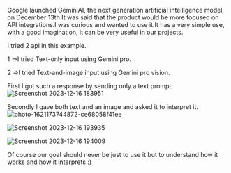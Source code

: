 Google launched GeminiAI, the next generation artificial intelligence model, on December 13th.It was said that the product would be more focused on API integrations.I was curious and wanted to use it.It has a very simple use, with a good imagination, it can be very useful in our projects.

I tried 2 api in this example.

1 =>I tried Text-only input using Gemini pro.

2 =>I tried Text-and-image input using Gemini pro vision.


First I got such a response by sending only a text prompt.
![Screenshot 2023-12-16 183951](https://github.com/omererkenn/GeminiAI/assets/42861290/cde7577a-2975-44b1-9f8c-87a7792ac3ea)

Secondly I gave both text and an image and asked it to interpret it.
![photo-1621173744872-ce68058f41ee](https://github.com/omererkenn/GeminiAI/assets/42861290/1128198a-7c32-47b0-97e6-e3519650bc21)

![Screenshot 2023-12-16 193935](https://github.com/omererkenn/GeminiAI/assets/42861290/27c56d2e-31f8-4774-9f9c-8d85393a0c19)

![Screenshot 2023-12-16 194009](https://github.com/omererkenn/GeminiAI/assets/42861290/b46a896c-8930-41c7-afb3-df01f213c512)

Of course our goal should never be just to use it but to understand how it works and how it interprets :)




